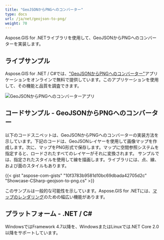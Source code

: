 ```yaml
---
title: "GeoJSONからPNGへのコンバーター"
type: docs
url: /ja/net/geojson-to-png/
weight: 70
---
```


Aspose.GIS for .NETライブラリを使用して、GeoJSONからPNGへのコンバーターを実装します。

## **ライブサンプル**

Aspose.GIS for .NET / C#では、["GeoJSONからPNGへのコンバーター"](https://products.aspose.app/gis/viewer/geojson-to-png)アプリケーションをオンラインで無料で提供しています。このアプリケーションを使用して、その機能と品質を調査できます。

![GeoJSONからPNGへのコンバーターアプリ](viewer.png)

## **コードサンプル - GeoJSONからPNGへのコンバーター**

以下のコードスニペットは、GeoJSONからPNGへのコンバーターの実装方法を示しています。下記のコードは、GeoJSONレイヤーを使用して画像マップを作成します。次に、マップをPNG形式で保存します。マップに空間参照システムを指定すると、ロードされたすべてのレイヤーがそれに変換されます。
サンプルでは、指定されたスタイルを使用して線を描画します。ライブラリには、点、線、および面のスタイルもあります。

{{< gist "aspose-com-gists" "10f3783b9581d10bc69dbada42705d2c" "Showcase-CSharp-geojson-to-png.cs" >}}

このサンプルは一般的な可能性を示しています。Aspose.GIS for .NETには、[マップのレンダリング](https://docs.aspose.com/gis/net/map-rendering/)のための幅広い機能があります。

## **プラットフォーム - .NET / C#**

WindowsではFramework 4.7以降を、WindowsまたはLinuxでは.NET Core 2.0以降をサポートしています。
